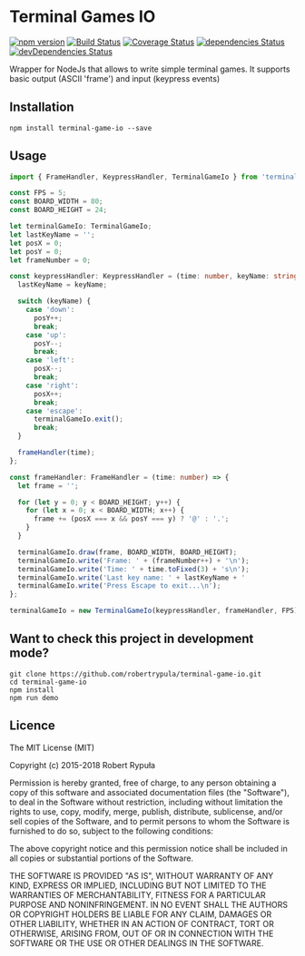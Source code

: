 # Terminal Games IO

[![npm version](https://badge.fury.io/js/terminal-game-io.svg)](https://badge.fury.io/js/terminal-game-io)
[![Build Status](https://travis-ci.org/robertrypula/terminal-game-io.svg?branch=master)](https://travis-ci.org/robertrypula/terminal-game-io)
[![Coverage Status](https://coveralls.io/repos/github/robertrypula/terminal-game-io/badge.svg?branch=master)](https://coveralls.io/github/robertrypula/terminal-game-io?branch=master)
[![dependencies Status](https://david-dm.org/robertrypula/terminal-game-io/status.svg)](https://david-dm.org/robertrypula/terminal-game-io)
[![devDependencies Status](https://david-dm.org/robertrypula/terminal-game-io/dev-status.svg)](https://david-dm.org/robertrypula/terminal-game-io?type=dev)

Wrapper for NodeJs that allows to write simple terminal games. It supports basic output (ASCII 'frame') and input (keypress events)

## Installation

```
npm install terminal-game-io --save
```

## Usage

```typescript
import { FrameHandler, KeypressHandler, TerminalGameIo } from 'terminal-game-io';

const FPS = 5;
const BOARD_WIDTH = 80;
const BOARD_HEIGHT = 24;

let terminalGameIo: TerminalGameIo;
let lastKeyName = '';
let posX = 0;
let posY = 0;
let frameNumber = 0;

const keypressHandler: KeypressHandler = (time: number, keyName: string) => {
  lastKeyName = keyName;

  switch (keyName) {
    case 'down':
      posY++;
      break;
    case 'up':
      posY--;
      break;
    case 'left':
      posX--;
      break;
    case 'right':
      posX++;
      break;
    case 'escape':
      terminalGameIo.exit();
      break;
  }

  frameHandler(time);
};

const frameHandler: FrameHandler = (time: number) => {
  let frame = '';

  for (let y = 0; y < BOARD_HEIGHT; y++) {
    for (let x = 0; x < BOARD_WIDTH; x++) {
      frame += (posX === x && posY === y) ? '@' : '.';
    }
  }

  terminalGameIo.draw(frame, BOARD_WIDTH, BOARD_HEIGHT);
  terminalGameIo.write('Frame: ' + (frameNumber++) + '\n');
  terminalGameIo.write('Time: ' + time.toFixed(3) + 's\n');
  terminalGameIo.write('Last key name: ' + lastKeyName + '                \n\n');
  terminalGameIo.write('Press Escape to exit...\n');
};

terminalGameIo = new TerminalGameIo(keypressHandler, frameHandler, FPS);
```

## Want to check this project in development mode?

```
git clone https://github.com/robertrypula/terminal-game-io.git
cd terminal-game-io
npm install
npm run demo
```

## Licence

The MIT License (MIT)

Copyright (c) 2015-2018 Robert Rypuła

Permission is hereby granted, free of charge, to any person obtaining a copy of
this software and associated documentation files (the "Software"), to deal in
the Software without restriction, including without limitation the rights to
use, copy, modify, merge, publish, distribute, sublicense, and/or sell copies of
the Software, and to permit persons to whom the Software is furnished to do so,
subject to the following conditions:

The above copyright notice and this permission notice shall be included in all
copies or substantial portions of the Software.

THE SOFTWARE IS PROVIDED "AS IS", WITHOUT WARRANTY OF ANY KIND, EXPRESS OR
IMPLIED, INCLUDING BUT NOT LIMITED TO THE WARRANTIES OF MERCHANTABILITY, FITNESS
FOR A PARTICULAR PURPOSE AND NONINFRINGEMENT. IN NO EVENT SHALL THE AUTHORS OR
COPYRIGHT HOLDERS BE LIABLE FOR ANY CLAIM, DAMAGES OR OTHER LIABILITY, WHETHER
IN AN ACTION OF CONTRACT, TORT OR OTHERWISE, ARISING FROM, OUT OF OR IN
CONNECTION WITH THE SOFTWARE OR THE USE OR OTHER DEALINGS IN THE SOFTWARE.

